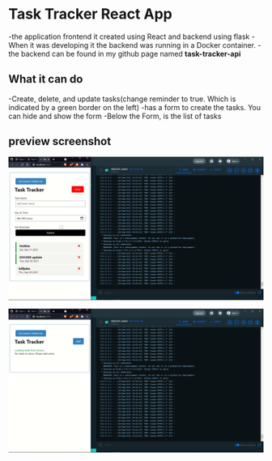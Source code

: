# Task Tracker React App

-the application frontend it created using React and backend using flask
-When it was developing it the backend was running in a Docker container.
-the backend can be found in my github page named **task-tracker-api**

## What it can do

-Create, delete, and update tasks(change reminder to true. Which is indicated by a green border on the left)
-has a form to create the tasks. You can hide and show the form
-Below the Form, is the list of tasks

## preview screenshot

![app preview](./screenshots/screenshot1.png)

![app preview 2](./screenshots/screenshot2.png)

